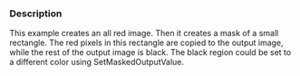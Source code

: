### Description

This example creates an all red image. Then it creates a mask of a small rectangle. The red pixels in this rectangle are copied to the output image, while the rest of the output image is black. The black region could be set to a different color using SetMaskedOutputValue.
